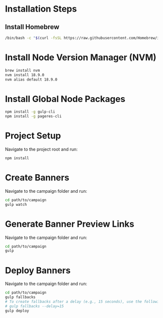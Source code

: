 # Installation Steps

## Install Homebrew

```bash
/bin/bash -c "$(curl -fsSL https://raw.githubusercontent.com/Homebrew/install/HEAD/install.sh)"
```

# Install Node Version Manager (NVM)

```bash
brew install nvm
nvm install 18.9.0
nvm alias default 18.9.0
```

# Install Global Node Packages

```bash
npm install -g gulp-cli
npm install -g pageres-cli
```

# Project Setup

Navigate to the project root and run:

```bash
npm install
```

# Create Banners

Navigate to the campaign folder and run:

```bash
cd path/to/campaign
gulp watch
```

# Generate Banner Preview Links

Navigate to the campaign folder and run:

```bash
cd path/to/campaign
gulp
```

# Deploy Banners

Navigate to the campaign folder and run:

```bash
cd path/to/campaign
gulp fallbacks
# To create fallbacks after a delay (e.g., 15 seconds), use the following command:
# gulp fallbacks --delay=15
gulp deploy
```
